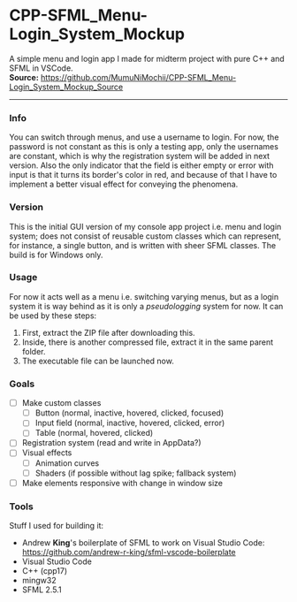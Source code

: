 # CPP-SFML_Menu-Login_System_Mockup
A simple menu and login app I made for midterm project with pure C++ and SFML in VSCode.<br><b>Source:</b> https://github.com/MumuNiMochii/CPP-SFML_Menu-Login_System_Mockup_Source

---

### Info
You can switch through menus, and use a username to login. For now, the password
is not constant as this is only a testing app, only the usernames are constant, which
is why the registration system will be added in next version.
Also the only indicator that the field is either empty or error with input is that it turns
its border's color in red, and because of that I have to implement a better visual effect
for conveying the phenomena.

### Version
This is the initial GUI version of my console app project i.e. menu and login system;
does not consist of reusable custom classes which can represent, for instance,
a single button, and is written with sheer SFML classes. The build is for Windows
only.

### Usage
For now it acts well as a menu i.e. switching varying menus, but as a login system it
is way behind as it is only a _pseudologging_ system for now.
It can be used by these steps:
1. First, extract the ZIP file after downloading this.
2. Inside, there is another compressed file, extract it in the same parent folder.
3. The executable file can be launched now.

### Goals
- [ ] Make custom classes
    - [ ] Button (normal, inactive, hovered, clicked, focused)
    - [ ] Input field (normal, inactive, hovered, clicked, error)
    - [ ] Table (normal, hovered, clicked)
- [ ] Registration system (read and write in AppData?)
- [ ] Visual effects
    - [ ] Animation curves
    - [ ] Shaders (if possible without lag spike; fallback system)
- [ ] Make elements responsive with change in window size

### Tools
Stuff I used for building it:
- Andrew **King**'s boilerplate of SFML to work on Visual Studio Code: https://github.com/andrew-r-king/sfml-vscode-boilerplate
- Visual Studio Code
- C++ (cpp17)
- mingw32
- SFML 2.5.1
